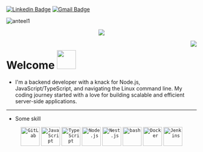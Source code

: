 [![Linkedin Badge](https://img.shields.io/badge/-eelant-blue?style=flat-square&logo=Linkedin&logoColor=white&link=https://www.linkedin.com/in/long-ki%E1%BA%BFn-l%C6%B0%C6%A1ng-845858240/)](https://www.linkedin.com/in/long-ki%E1%BA%BFn-l%C6%B0%C6%A1ng-845858240/)
[![Gmail Badge](https://img.shields.io/badge/-luonglkvn100@gmail.com-c14438?style=flat-square&logo=Gmail&logoColor=white&link=mailto:luonglkvn100@gmail.com)](mailto:luonglkvn100@gmail.com)
<p align="left"> <img src="https://komarev.com/ghpvc/?username=anteel1&label=Profile%20views&color=0e75b6&style=flat" alt="anteel1" /> </p>
<p align="center">
  <img alig src="https://media4.giphy.com/media/v1.Y2lkPTc5MGI3NjExOHZwemttbDJjeWc0bXRieTNmdG53bHVzbmtuczJtZ2hjcTBoNzl4NSZlcD12MV9pbnRlcm5hbF9naWZfYnlfaWQmY3Q9Zw/zrZZHiVBCCRbzrHDvX/giphy.gif" />
</p>



<img align="right" src="https://github-readme-stats.vercel.app/api?username=anteel1&show_icons=true&icon_color=CE1D2D&text_color=ffffff&bg_color=00000000&hide_title=true&hide_border=true" />

# Welcome <img src="https://media1.giphy.com/media/yOB34q3CbywCDLGmvP/giphy.gif?cid=ecf05e4776hh0bytk6oxxk320t5g6ajw0ewvvlcjfl1c317e&ep=v1_stickers_search&rid=giphy.gif&ct=s" width="50">

- I'm a backend developer with a knack for Node.js, JavaScript/TypeScript, and navigating the Linux command line. My coding journey started with a love for building scalable and efficient server-side applications.

---
- Some skill

<div align="center">
	<code><img width="50" src="https://user-images.githubusercontent.com/25181517/192108376-c675d39b-90f6-4073-bde6-5a9291644657.png" alt="GitLab" title="GitLab"/></code>
	<code><img width="50" src="https://user-images.githubusercontent.com/25181517/117447155-6a868a00-af3d-11eb-9cfe-245df15c9f3f.png" alt="JavaScript" title="JavaScript"/></code>
	<code><img width="50" src="https://user-images.githubusercontent.com/25181517/183890598-19a0ac2d-e88a-4005-a8df-1ee36782fde1.png" alt="TypeScript" title="TypeScript"/></code>
	<code><img width="50" src="https://user-images.githubusercontent.com/25181517/183568594-85e280a7-0d7e-4d1a-9028-c8c2209e073c.png" alt="Node.js" title="Node.js"/></code>
	<code><img width="50" src="https://github.com/marwin1991/profile-technology-icons/assets/136815194/519bfaf3-c242-431e-a269-876979f05574" alt="Nest.js" title="Nest.js"/></code>
	<code><img width="50" src="https://user-images.githubusercontent.com/25181517/192158606-7c2ef6bd-6e04-47cf-b5bc-da2797cb5bda.png" alt="bash" title="bash"/></code>
	<code><img width="50" src="https://user-images.githubusercontent.com/25181517/117207330-263ba280-adf4-11eb-9b97-0ac5b40bc3be.png" alt="Docker" title="Docker"/></code>
	<code><img width="50" src="https://user-images.githubusercontent.com/25181517/179090274-733373ef-3b59-4f28-9ecb-244bea700932.png" alt="Jenkins" title="Jenkins"/></code>
</div>





